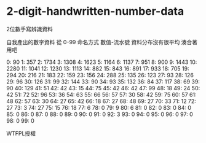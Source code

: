 # 2-digit-handwritten-number-data
2位數手寫辨識資料

自我產出的數字資料 從 0-99
命名方式 數值-流水號
資料分布沒有很平均
湊合著用吧

0: 90
1: 357
2: 1734
3: 1308
4: 1623
5: 1164
6: 1137
7: 951
8: 900
9: 1443
10: 2280
11: 1041
12: 1230
13: 1113
14: 882
15: 843
16: 891
17: 933
18: 705
19: 294
20: 216
21: 183
22: 159
23: 156
24: 288
25: 135
26: 123
27: 93
28: 126
29: 96
30: 126
31: 99
32: 144
33: 90
34: 93
35: 132
36: 84
37: 117
38: 69
39: 90
40: 129
41: 51
42: 42
43: 15
44: 75
45: 42
46: 42
47: 99
48: 18
49: 24
50: 42
51: 72
52: 96
53: 36
54: 63
55: 66
56: 57
57: 30
58: 42
59: 75
60: 57
61: 48
62: 57
63: 30
64: 27
65: 42
66: 18
67: 27
68: 48
69: 27
70: 33
71: 12
72: 27
73: 3
74: 27
75: 15
76: 18
77: 6
78: 0
79: 9
80: 6
81: 0
82: 0
83: 0
84: 0
85: 0
86: 0
87: 0
88: 0
89: 0
90: 0
91: 0
92: 3
93: 0
94: 0
95: 0
96: 0
97: 0
98: 0
99: 0

WTFPL授權
